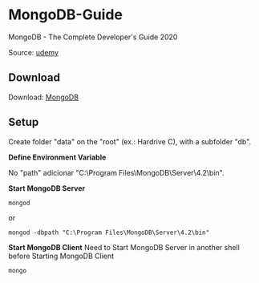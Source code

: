 # MongoDB-Guide
MongoDB - The Complete Developer's Guide 2020

Source: [udemy](https://www.udemy.com/course/mongodb-the-complete-developers-guide/)

## Download

Download: [MongoDB](https://www.mongodb.com/download-center/community)

## Setup

Create folder "data" on the "root" (ex.: Hardrive C), with a subfolder "db".

**Define Environment Variable**

No "path" adicionar "C:\Program Files\MongoDB\Server\4.2\bin".

**Start MongoDB Server**
```shell
mongod
```
or
```shell
mongod -dbpath "C:\Program Files\MongoDB\Server\4.2\bin"
```

**Start MongoDB Client**
Need to Start MongoDB Server in another shell before Starting MongoDB Client
```shell
mongo
```


